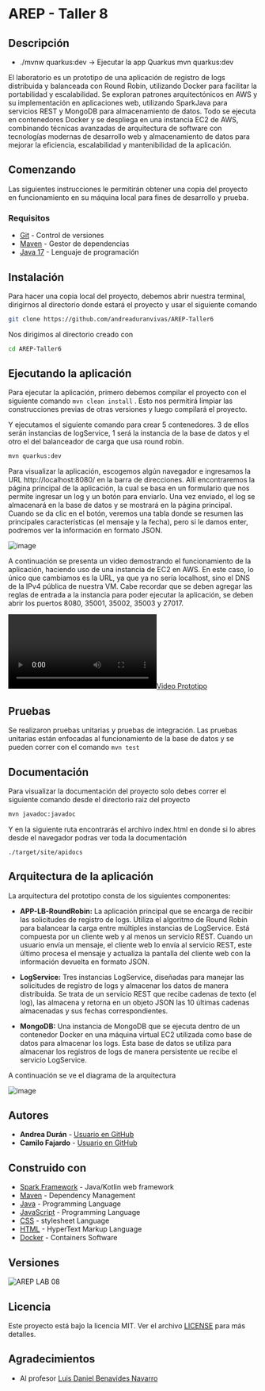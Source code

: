 # AREP - Taller 8

## Descripción

- ./mvnw quarkus:dev  -> Ejecutar la app Quarkus
  mvn quarkus:dev

El laboratorio es un prototipo de una aplicación de registro de logs distribuida y balanceada con Round Robin,
utilizando Docker para facilitar la portabilidad y escalabilidad. Se exploran patrones arquitectónicos en AWS y su implementación
en aplicaciones web, utilizando SparkJava para servicios REST y MongoDB para almacenamiento de datos.
Todo se ejecuta en contenedores Docker y se despliega en una instancia EC2 de AWS, combinando técnicas avanzadas de arquitectura
de software con tecnologías modernas de desarrollo web y almacenamiento de datos para mejorar la eficiencia,
escalabilidad y mantenibilidad de la aplicación.


## Comenzando

Las siguientes instrucciones le permitirán obtener una copia del proyecto en funcionamiento en su máquina local para fines de desarrollo y prueba.

### Requisitos

- [Git](https://www.youtube.com/watch?v=4xqVv2lTo40/) - Control de versiones
- [Maven](https://www.youtube.com/watch?v=1QfiyR_PWxU) - Gestor de dependencias
- [Java 17](https://www.youtube.com/watch?v=BG2OSaxWX4E) - Lenguaje de programación

## Instalación

Para hacer una copia local del proyecto, debemos abrir nuestra terminal, dirigirnos al directorio donde estará el proyecto y usar el siguiente comando

```bash
git clone https://github.com/andreaduranvivas/AREP-Taller6
```

Nos dirigimos al directorio creado con

```bash
cd AREP-Taller6
```


## Ejecutando la aplicación

Para ejecutar la aplicación, primero debemos compilar el proyecto con el siguiente comando `mvn clean install`
. Esto nos permitirá limpiar las construcciones previas de otras versiones y luego compilará el proyecto.

Y ejecutamos el siguiente comando para crear 5 contenedores. 3 de ellos serán instancias de logService, 1 será la instancia de la base de datos y el otro el del
balanceador de carga que usa round robin.

```bash
mvn quarkus:dev
```

Para visualizar la aplicación, escogemos algún navegador e ingresamos la URL http://localhost:8080/ en la barra de direcciones. Allí encontraremos la página principal de la aplicación,
la cual se basa en un formulario que nos permite ingresar un log y un botón para enviarlo. Una vez enviado, el log se almacenará en la base de datos y se mostrará en la página principal.
Cuando se da clic en el botón, veremos una tabla donde se resumen las principales características (el mensaje y la fecha), pero si le damos enter, podremos ver la información en formato JSON.

![image](multimedia/principal.png)

A continuación se presenta un video demostrando el funcionamiento de la aplicación, haciendo uso de una instancia de EC2 en AWS.
En este caso, lo único que cambiamos es la URL, ya que ya no sería localhost, sino el DNS de la IPv4 pública de nuestra VM.
Cabe recordar que se deben agregar las reglas de entrada a la instancia para poder ejecutar la aplicación, se deben abrir los puertos
8080, 35001, 35002, 35003 y 27017.

[![Video Prototipo](multimedia/Arquitectura%20de%20Logs%20con%20EC2%20de%20AWS.mp4)](https://youtu.be/AINZ3AHpHRU)


## Pruebas

Se realizaron pruebas unitarias y pruebas de integración.
Las pruebas unitarias están enfocadas al funcionamiento de la base de datos y se
pueden correr con el comando `mvn test`

## Documentación

Para visualizar la documentación del proyecto solo debes correr el siguiente comando desde el directorio raiz del proyecto

```bash
mvn javadoc:javadoc
```

Y en la siguiente ruta encontrarás el archivo index.html en donde si lo abres desde el navegador podras ver toda la documentación

```
./target/site/apidocs
```

## Arquitectura de la aplicación

La arquitectura del prototipo consta de los siguientes componentes:

- **APP-LB-RoundRobin:** La aplicación principal que se encarga de recibir las solicitudes de registro de logs.
  Utiliza el algoritmo de Round Robin para balancear la carga entre múltiples instancias de LogService.
  Está compuesta por un cliente web y al menos un servicio REST. Cuando un usuario envía un mensaje, el cliente web lo envía al servicio REST,
  este último procesa el mensaje y actualiza la pantalla del cliente web con la información devuelta en formato JSON.


- **LogService:** Tres instancias LogService, diseñadas para manejar las solicitudes de registro de logs y almacenar los datos de manera distribuida.
  Se trata de un servicio REST que recibe cadenas de texto (el log), las almacena y retorna en un objeto JSON las 10 últimas cadenas almacenadas y sus fechas correspondientes.


- **MongoDB:** Una instancia de MongoDB que se ejecuta dentro de un contenedor Docker en una máquina virtual EC2 utilizada como base de datos para almacenar los logs.
  Esta base de datos se utiliza para almacenar los registros de logs de manera persistente ue recibe el servicio LogService.

A continuación se ve el diagrama de la arquitectura

![image](multimedia/arquitctura.png)

## Autores

- **Andrea Durán** - [Usuario en GitHub](https://github.com/andreaduranvivas)
- **Camilo Fajardo** - [Usuario en GitHub](https://github.com/briancfajardo)

## Construido con

* [Spark Framework](https://sparkjava.com/) - Java/Kotlin web framework
* [Maven](https://maven.apache.org/) - Dependency Management
* [Java](https://www.java.com/es/) - Programming Language
* [JavaScript](https://developer.mozilla.org/en-US/docs/Web/javascript) - Programming Language
* [CSS](https://www.w3.org/Style/CSS/Overview.en.html) - stylesheet Language
* [HTML](https://html.com/) - HyperText Markup Language
* [Docker](https://www.docker.com/) - Containers Software


## Versiones

![AREP LAB 08](https://img.shields.io/badge/AREP_LAB_08-v1.0.0-blue)

## Licencia

Este proyecto está bajo la licencia MIT. Ver el archivo [LICENSE](LICENSE) para más detalles.

## Agradecimientos

- Al profesor [Luis Daniel Benavides Navarro](https://ldbn.is.escuelaing.edu.co/)

